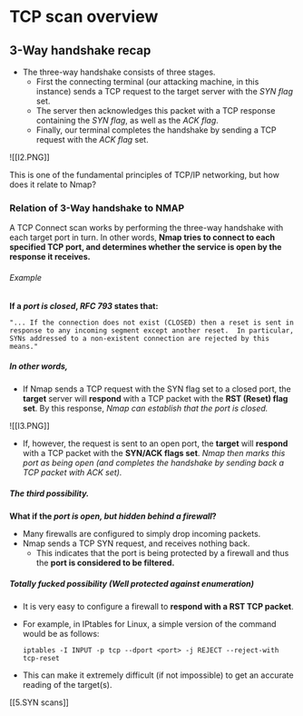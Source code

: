 # TCP scan overview
## 3-Way handshake recap

- The three-way handshake consists of three stages. 
	- First the connecting terminal (our attacking machine, in this instance) sends a TCP request to the target server with the *SYN flag* set. 
	- The server then acknowledges this packet with a TCP response containing the *SYN flag*, as well as the *ACK flag*. 
	- Finally, our terminal completes the handshake by sending a TCP request with the *ACK flag* set.


![[I2.PNG]]

This is one of the fundamental principles of TCP/IP networking, but how does it relate to Nmap?

### Relation of 3-Way handshake to NMAP

A TCP Connect scan works by performing the three-way handshake with each target port in turn. In other words, **Nmap tries to connect to each specified TCP port, and determines whether the service is open by the response it receives.**

###### Example 
**If a *port is closed*, *RFC 793* states that:**
```
"... If the connection does not exist (CLOSED) then a reset is sent in response to any incoming segment except another reset.  In particular, SYNs addressed to a non-existent connection are rejected by this means."
```

##### In other words, 
- If Nmap sends a TCP request with the SYN flag set to a closed port, the **target** server will **respond** with a TCP packet with the **RST (Reset) flag set**. By this response, *Nmap can establish that the port is closed.*

![[I3.PNG]]

- If, however, the request is sent to an open port, the **target** will **respond** with a TCP packet with the **SYN/ACK flags set**. *Nmap then marks this port as being open (and completes the handshake by sending back a TCP packet with ACK set).*

##### The third possibility.

**What if the *port is open, but hidden behind a firewall*?**

- Many firewalls are configured to simply drop incoming packets. 
- Nmap sends a TCP SYN request, and receives nothing back. 
	- This indicates that the port is being protected by a firewall and thus the **port is considered to be filtered.**


##### Totally fucked possibility (Well protected against enumeration)
- It is very easy to configure a firewall to **respond with a RST TCP packet**. 
- For example, in IPtables for Linux, a simple version of the command would be as follows:

	`iptables -I INPUT -p tcp --dport <port> -j REJECT --reject-with tcp-reset`

- This can make it extremely difficult (if not impossible) to get an accurate reading of the target(s).

[[5.SYN scans]]